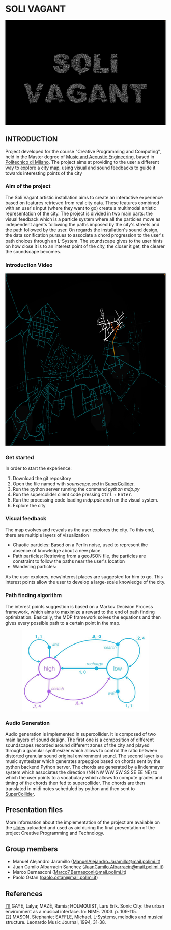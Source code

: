 # **SOLI VAGANT**
<p align="center">
<img class= "center" src="./README%20Assets/Title.png" width="600">

## INTRODUCTION
Project developed for the course "Creative Programming and Computing", held in the Master degree of [Music and Acoustic Engineering](https://suono.polimi.it/), based in [Politecnico di Milano](https://www.polimi.it/). 
  The project aims at providing to the user a different way to explore a city map, using visual and sound feedbacks to guide it towards interesting points of the city

### Aim of the project
The Soli Vagant artistic installation aims to create an interactive experience based on features retrieved from real city data. These features combined with an user's input (where they want to go) create a multimodal artistic representation of the city. The project is divided in two main parts: the visual feedback which is a particle system where all the particles move as independent agents following the paths imposed by the city's streets and the path followed by the user. On regards the installation's sound design, the data sonification pursues to associate a chord progression to the user's path choices through an L-System. The soundscape gives to the user hints on how close it is to an interest point of the city, the closer it get, the clearer the soundscape becomes.

### Introduction Video

<a align="center" href="https://www.youtube.com/watch?v=l00bgAAChuc&feature=youtu.be" target="_blank">
 <img src="./ToSend/Assets/Schermata%202023-10-02%20alle%2010.06.00.png" alt="Watch the video" width="860" height="540" />
</a>


### Get started
In order to start the experience: 
1. Download the git repository
2. Open the file named with <em>sounscape.scd</em> in [SuperCollider](https://supercollider.github.io/).
3. Run the python server running the command  <em>python mdp.py</em>
4. Run the supercolider client code pressing <kbd>Ctrl</kbd> + <kbd>Enter</kbd>.
5. Run the processing code loading <em>mdp.pde</em> and run the visual system. 
6. Explore the city 




### Visual feedback
The map evolves and reveals as the user explores the city. To this end, there are multiple layers of visualization

- Chaotic particles: Based on a Perlin noise, used to represent the absence of knowledge about a new place.
- Path particles: Retrieving from a geoJSON file, the particles are constraint to follow the paths near the user's location
- Wandering particles: 

As the user explores, new/interest places are suggested for him to go. This interest points allow the user to develop a large-scale knowledge of the city.

### Path finding algorithm
The interest points suggestion is based on a Markov Decision Process framework, which aims to maximize a reward to the end of path finding optimization.
Basically, the MDP framework solves the equations and then gives every possible path to a certain point in the map.

<p align="center">
<img class= "center" src="./README%20Assets/mdp.jpg" width="400">

### Audio Generation

Audio generation is implemented in supercollider.
It is composed of two main layers of sound design. 
The first one is a composition of different soundscapes recorded around different zones of the city and played through a granular synthesizer which allows to control the ratio between distorted granular sound original environment sound. 
The second layer is a music syntesizer which generates arpeggios based on chords sent by the python backend
 Python server. 
The chords are generated by a lindenmayer system which associates the direction (NN NW WW SW SS SE EE NE) to which the user points to a vocabulary which allows to compute grades and timing of the chords then fed to supercollider. 
The chords are then translated in midi notes scheduled by python and then sent to [SuperCollider](https://supercollider.github.io/).

## Presentation files
More information about the implementation of the project are available on the [slides](/CPAC%20Presentation.pdf) uploaded and used as aid during the final presentation of the project Creative Programming and Technology.

## Group members
- Manuel Alejandro Jaramillo  (ManuelAlejandro.Jaramillo@mail.polimi.it)
- Juan Camilo Albarracin Sanchez  (JuanCamilo.Albarracin@mail.polimi.it)
- Marco Bernasconi  (Marco7.Bernasconi@mail.polimi.it)
- Paolo Ostan (paolo.ostan@mail.polimi.it)


## References
[[1]](https://www.researchgate.net/profile/Lars-Holmquist/publication/237460324_The_Urban_Environment_as_a_Musical_Interface/links/552d262a0cf21acb09213a5f/The-Urban-Environment-as-a-Musical-Interface.pdf) GAYE, Lalya; MAZÉ, Ramia; HOLMQUIST, Lars Erik. Sonic City: the urban environment as a musical interface. In: NIME. 2003. p. 109-115.<br/>
[[2]](https://www.modularbrains.net/support/SteliosManousakis-Musical_L-systems.pdf) MASON, Stephanie; SAFFLE, Michael. L-Systems, melodies and musical structure. Leonardo Music Journal, 1994, 31-38.<br/>
